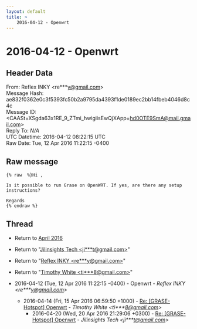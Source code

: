 ```yaml
---
layout: default
title: >
    2016-04-12 - Openwrt
---
```


# 2016-04-12 - Openwrt

## Header Data

From: Reflex INKY \<re***y@gmail.com\><br>
Message Hash: ae832f0362e0c3f5393fc50b2a9795da4393f1de0189ec2bb14fbeb4046d8c4c<br>
Message ID: \<CAASt=XSgda63x1RE_9_ZTmi_hwigiisEwQjXApp=hd0OTE9SmA@mail.gmail.com\><br>
Reply To: _N/A_<br>
UTC Datetime: 2016-04-12 08:22:15 UTC<br>
Raw Date: Tue, 12 Apr 2016 11:22:15 -0400<br>

## Raw message

```
{% raw  %}Hi ,

Is it possible to run Grase on OpenWRT. If yes, are there any setup
instructions?

Regards
{% endraw %}
```

## Thread

+ Return to [April 2016](/archive/2016/04)

+ Return to "[Jilinsights Tech <ji***t<span>@</span>gmail.com>](/authors/ji___t_at_gmail_com)"
+ Return to "[Reflex INKY <re***y<span>@</span>gmail.com>](/authors/re___y_at_gmail_com)"
+ Return to "[Timothy White <ti***8<span>@</span>gmail.com>](/authors/ti___8_at_gmail_com)"

+ 2016-04-12 (Tue, 12 Apr 2016 11:22:15 -0400) - Openwrt - _Reflex INKY \<re***y@gmail.com\>_
  + 2016-04-14 (Fri, 15 Apr 2016 06:59:50 +1000) - [Re: [GRASE-Hotspot] Openwrt](/archive/2016/04/0275f4392df15a9e4a315b456f8d2641171d552f3f3306cdf7d165d0757857a8) - _Timothy White \<ti***8@gmail.com\>_
    + 2016-04-20 (Wed, 20 Apr 2016 21:29:06 +0300) - [Re: [GRASE-Hotspot] Openwrt](/archive/2016/04/a60eaf472e198d23b5acb01408321162f50efe1a9bbe4aae1be8f90abc07431b) - _Jilinsights Tech \<ji***t@gmail.com\>_

